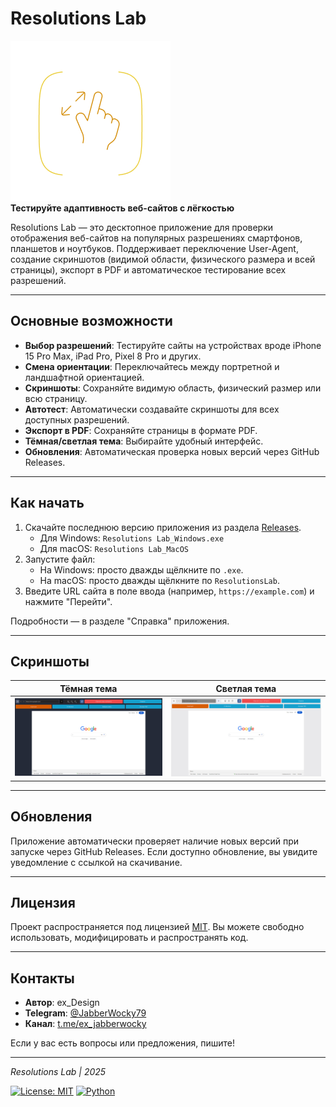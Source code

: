 
# Resolutions Lab

![Resolutions Lab Logo](icons/app-icon.png)  
**Тестируйте адаптивность веб-сайтов с лёгкостью**

Resolutions Lab — это десктопное приложение для проверки отображения веб-сайтов на популярных разрешениях смартфонов, планшетов и ноутбуков. Поддерживает переключение User-Agent, создание скриншотов (видимой области, физического размера и всей страницы), экспорт в PDF и автоматическое тестирование всех разрешений.

---

## Основные возможности
- **Выбор разрешений**: Тестируйте сайты на устройствах вроде iPhone 15 Pro Max, iPad Pro, Pixel 8 Pro и других.
- **Смена ориентации**: Переключайтесь между портретной и ландшафтной ориентацией.
- **Скриншоты**: Сохраняйте видимую область, физический размер или всю страницу.
- **Автотест**: Автоматически создавайте скриншоты для всех доступных разрешений.
- **Экспорт в PDF**: Сохраняйте страницы в формате PDF.
- **Тёмная/светлая тема**: Выбирайте удобный интерфейс.
- **Обновления**: Автоматическая проверка новых версий через GitHub Releases.

---

## Как начать
1. Скачайте последнюю версию приложения из раздела [Releases](https://github.com/exJabberwocky/ResolutionsLab/releases).
   - Для Windows: `Resolutions Lab_Windows.exe`
   - Для macOS: `Resolutions Lab_MacOS`
2. Запустите файл:
   - На Windows: просто дважды щёлкните по `.exe`.
   - На macOS: просто дважды щёлкните по `ResolutionsLab`.
3. Введите URL сайта в поле ввода (например, `https://example.com`) и нажмите "Перейти".

Подробности — в разделе "Справка" приложения.

---

## Скриншоты
| Тёмная тема | Светлая тема |
|-------------|--------------|
| ![Dark Theme](screenshots/dark-theme-example.png) | ![Light Theme](screenshots/light-theme-example.png) |

---

## Обновления
Приложение автоматически проверяет наличие новых версий при запуске через GitHub Releases. Если доступно обновление, вы увидите уведомление с ссылкой на скачивание.

---

## Лицензия
Проект распространяется под лицензией [MIT](LICENSE). Вы можете свободно использовать, модифицировать и распространять код.

---

## Контакты
- **Автор**: ex_Design
- **Telegram**: [@JabberWocky79](https://t.me/JabberWocky79)
- **Канал**: [t.me/ex_jabberwocky](https://t.me/ex_jabberwocky)

Если у вас есть вопросы или предложения, пишите!

---

*Resolutions Lab | 2025*

[![License: MIT](https://img.shields.io/badge/License-MIT-yellow.svg)](https://opensource.org/licenses/MIT)
[![Python](https://img.shields.io/badge/Python-3.8+-blue.svg)](https://www.python.org/)
